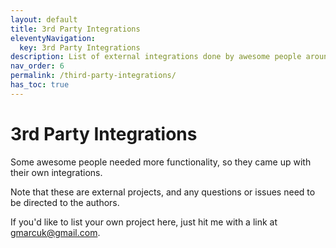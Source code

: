 ```yaml
---
layout: default
title: 3rd Party Integrations
eleventyNavigation:
  key: 3rd Party Integrations
description: List of external integrations done by awesome people around the web
nav_order: 6
permalink: /third-party-integrations/
has_toc: true
---
```


# 3rd Party Integrations

Some awesome people needed more functionality, so they came up with their own integrations.

Note that these are external projects, and any questions or issues need to be directed to the authors.

If you'd like to list your own project here, just hit me with a link at <a href="mailto:gmarcuk@gmail.com?subject=New swup integration!">gmarcuk@gmail.com</a>.
